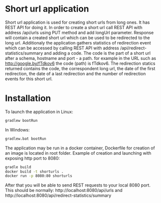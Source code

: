 # Short url application
Short url application is used for creating short urls from long ones. It has REST API for doing it. In order to create a short url call REST API  with address /api/urls using PUT method and add longUrl parameter. Response will contain a created short url which can be used to be redirected to the long url. Additionaly the application gathers statistics of redirection event which can be accessed by calling REST API with address /api/redirect-statistics/summary and adding a code. The code is the part of a short url after a schema, hostname and port - a path. for example in the URL such as http://google.by/fTdkov6 the code (path) is fTdkov6. The redirection statics returned contains the code, the correspondent long url, the date of the first redirection, the date of a last redirection and the number of redirection events for this short url.

# Installation
To launch the application in Linux:
```sh
gradlew bootRun
```
In Windows:
```sh
gradlew.bat bootRun
```
The application may be run in  a docker container, Dockerfile for creation of an image is located in root folder. Example of creation and launching with exposing http port to 8080:
```sh
gradle build
docker build -t shorturls .
docker run -p 8080:80 shorturls
```
After that you will be able to send REST requests to your local 8080 port. This should be normally:
http://localhost:8080/api/urls and http://localhost:8080/api/redirect-statistics/summary
